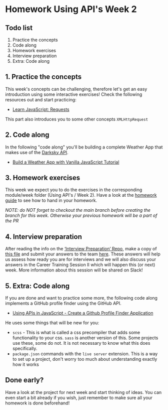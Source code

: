 # Homework Using API's Week 2

## **Todo list**

1. Practice the concepts
2. Code along
3. Homework exercises
4. Interview preparation
5. Extra: Code along

## **1. Practice the concepts**

This week's concepts can be challenging, therefore let's get an easy introduction using some interactive exercises! Check the following resources out and start practicing:

- [Learn JavaScript: Requests](https://www.codecademy.com/learn/learn-intermediate-javascript/modules/intermediate-javascript-requests)

This part also introduces you to some other concepts `XMLHttpRequest`

## **2. Code along**

In the following "code along" you'll be building a complete Weather App that makes use of the [Darksky API](https://darksky.net).

- [Build a Weather App with Vanilla JavaScript Tutorial](https://www.youtube.com/watch?v=wPElVpR1rwA)

## **3. Homework exercises**

This week we expect you to do the exercises in the corresponding module/week folder (Using API's / Week 2). Have a look at the [homework guide](https://github.com/HackYourFuture/UsingAPIs/blob/main/homework-handin-guide.md) to see how to hand in your homework.

*NOTE: do NOT forget to checkout the main branch before creating the branch for this week. Otherwise your previous homework will be a part of the PR*

## **4. Interview preparation**

After reading the info on the [‘Interview Preparation’ Repo](https://github.com/HackYourFuture/interviewpreparation), make a copy of [this file](https://docs.google.com/document/u/2/d/114rTGS4eG6tpkrMAyVIdvgTrnpmkRL6ax_smkw1B0HI/copy) and submit your answers to the team [here](https://hackyourfuture.typeform.com/to/s6zYAugm). These answers will help us assess how ready you are for interviews and we will also discuss your answers in the Career Training Session II which will happen this (or next) week. More information about this session will be shared on Slack!

## **5. Extra: Code along**

If you are done and want to practice some more, the following code along implements a GitHub profile finder using the GitHub API.

- [Using APIs in JavaScript - Create a Github Profile Finder Application](https://www.youtube.com/watch?v=sJspH620ZsU)

He uses some things that will be new for you:
- `scss` - This is what is called a css precompiler that adds some functionality to your css. `sass` is another version of this. Some projects use these, some do not. It is not necessary to know what this does specifically.
- `package.json` commands with the `live server` extension. This is a way to set up a project, don't worry too much about understanding exactly how it works

## Done early?

Have a look at the project for next week and start thinking of ideas. You can even start a bit already if you wish, just remember to make sure all your homework is done beforehand!
